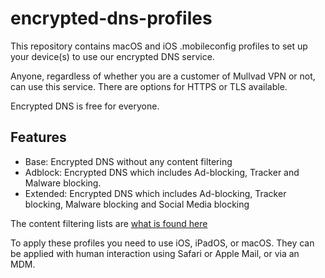 # encrypted-dns-profiles

This repository contains macOS and iOS .mobileconfig profiles to set up your device(s) to use our encrypted DNS service.

Anyone, regardless of whether you are a customer of Mullvad VPN or not, can use this service. There are options for HTTPS or TLS available.

Encrypted DNS is free for everyone.

## Features

- Base: Encrypted DNS without any content filtering
- Adblock: Encrypted DNS which includes Ad-blocking, Tracker and Malware blocking.
- Extended: Encrypted DNS which includes Ad-blocking, Tracker blocking, Malware blocking and Social Media blocking

The content filtering lists are [what is found here](https://github.com/mullvad/dns-blocklists)

To apply these profiles you need to use iOS, iPadOS, or macOS. They can be applied with human interaction using Safari or Apple Mail, or via an MDM.
